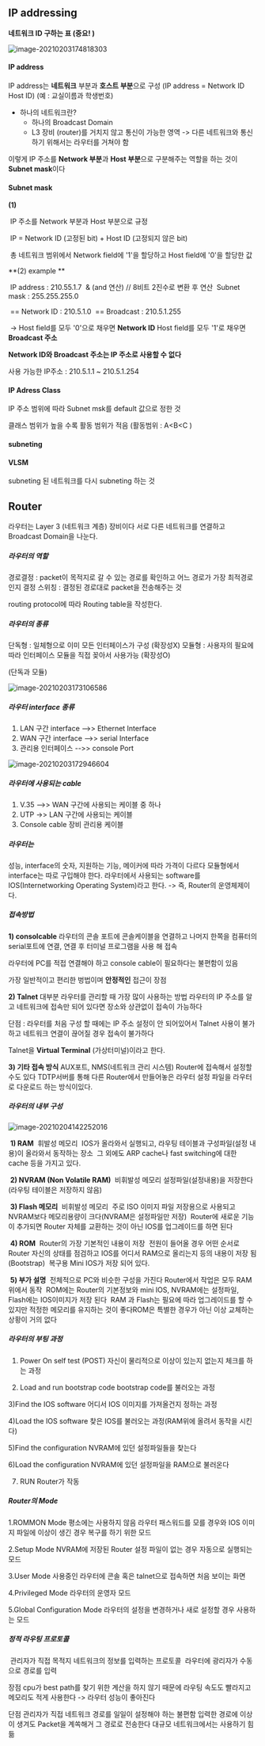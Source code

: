 ## IP addressing

**네트워크 ID 구하는 표 (중요! )**

![image-20210203174818303](C:\Users\user\AppData\Roaming\Typora\typora-user-images\image-20210203174818303.png)

#### IP address

IP address는 **네트워크** 부분과 **호스트 부분**으로 구성
(IP address = Network ID Host ID)
(예 : 교실이름과 학생번호)

- 하나의 네트워크란?
  - 하나의 Broadcast Domain
  - L3 장비 (router)를 거치지 않고 통신이 가능한 영역
    -> 다른 네트워크와 통신하기 위해서는 라우터를 거쳐야 함

이렇게 IP 주소를 **Network 부분**과 **Host 부분**으로 구분해주는 역할을 하는 것이 **Subnet mask**이다

#### Subnet mask

**(1)**

​	IP 주소를 Network 부분과 Host 부분으로 규정

​	IP = Network ID (고정된 bit) + Host ID (고정되지 않은 bit)

​	총 네트워크 범위에서 Network field에 '1'을 할당하고 Host field에 '0'을 할당한 값

**(2) example **

​	IP address : 210.55.1.7
​	& (and 연산) // 8비트 2진수로 변환 후 연산
​	Subnet mask : 255.255.255.0

​	== Network ID : 210.5.1.0
​	== Broadcast : 210.5.1.255

​	-> Host field를 모두 '0'으로 채우면 **Network ID**
​		Host field를 모두 '1'로 채우면 **Broadcast 주소**

**Network ID와 Broadcast 주소는 IP 주소로 사용할 수 없다**

사용 가능한 IP주소 : 210.5.1.1 ~ 210.5.1.254

#### IP Adress Class

IP 주소 범위에 따라 Subnet msk를 default 값으로 정한 것

클래스 범위가 높을 수록 활동 범위가 적음 (활동범위 : A<B<C )

#### subneting

#### VLSM

subneting 된 네트워크를 다시 subneting 하는 것

## Router

라우터는 Layer 3 (네트워크 계층) 장비이다
서로 다른 네트워크를 연결하고 Broadcast  Domain을 나눈다.

##### 라우터의 역할

경로결정 : packet이 목적지로 갈 수 있는 경로를 확인하고 어느 경로가 가장 최적경로인지 결정
스위칭 : 결정된 경로대로 packet을 전송해주는 것

routing protocol에 따라 Routing table을 작성한다.

##### 라우터의 종류

단독형 : 일체형으로 이미 모든 인터페이스가 구성 (확장성X)
모듈형 : 사용자의 필요에 따라 인터페이스 모듈을 직접 꽂아서 사용가능 (확장성O)

(단독과 모듈)

![image-20210203173106586](C:\Users\user\AppData\Roaming\Typora\typora-user-images\image-20210203173106586.png)

##### 라우터 interface 종류

1) LAN 구간 interface -->> Ethernet Interface
2) WAN 구간 interface -->> serial Interface
3) 관리용 인터페이스 -->> console Port

![image-20210203172946604](C:\Users\user\AppData\Roaming\Typora\typora-user-images\image-20210203172946604.png)

##### 라우터에 사용되는 cable

1) V.35 -->> WAN 구간에 사용되는 케이블 중 하나
2) UTP ->> LAN 구간에 사용되는 케이블
3) Console cable 장비 관리용 케이블

##### 라우터는

성능, interface의 숫자, 지원하는 기능, 메이커에 따라 가격이 다르다
모듈형에서 interface는 따로 구입해야 한다. 
라우터에서 사용되는 software를 IOS(Internetworking Operating System)라고 한다.
	-> 즉, Router의 운영체제이다.

##### 접속방법

**1) consolcable**
	라우터의 콘솔 포트에 콘솔케이블을 연결하고 나머지 한쪽을 컴퓨터의 serial포트에 연결,
	연결 후 터미널 프로그램을 사용 해 접속

라우터에 PC를 적접 연결해야 하고 console cable이 필요하다는 불편함이 있음

가장 일반적이고 편리한 벙법이며 **안정적인** 접근이 장점

**2) Talnet**
	대부분 라우터를 관리할 때 가장 많이 사용하는 방법
	라우터의 IP 주소를 알고 네트워크에 접속만 되어 있다면 장소와 상관없이 접속이 가능하다

단점 : 라우터를 처음 구성 할 때에는 IP 주소 설정이 안 되어있어서 Talnet 사용이 불가하고 네트워크 연결이 끊어질 경우 접속이 불가하다

Talnet을 **Virtual Terminal** (가상터미널)이라고 한다.

**3) 기타 접속 방식**
	AUX포트, NMS(네트워크 관리 시스템) Router에 접속해서 설정할 수도 있다
	TDTP서버를 통해 다른 Router에서 만들어놓은 라우터 설정 파일을 라우터로 다운로드 하는 방식이있다.



##### 라우터의 내부 구성

![image-20210204142252016](C:\Users\user\AppData\Roaming\Typora\typora-user-images\image-20210204142252016.png)

​	**1) RAM**
​		휘발성 메모리
​		IOS가 올라와서 실행되고, 라우팅 테이블과 구성파일(설정 내용)이 올라와서 동작하는 장소
​		그 외에도 ARP cache나 fast switching에 대한 cache 등을 가지고 있다.

​	**2) NVRAM (Non Volatile RAM)**
​			비휘발성 메모리
​			설정파일(설정내용)을 저장한다 (라우팅 테이블은 저장하지 않음)

​	**3) Flash 메모리**
​			비휘발성 메모리
​			주로 ISO 이미지 파일 저장용으로 사용되고 NVRAM보다 메모리용량이 크다(NVRAM은 설정파일만 저장)
​			Router에 새로운 기능이 추가되면 Router 자체를 교환하는 것이 아닌 IOS를 업그레이드를 하면 된다

​	**4) ROM**
​		Router의 가장 기본적인 내용이 저장
​		전원이 들어올 경우 어떤 순서로 Router 자신의 상태를 점검하고 IOS를 어디서 RAM으로 올리는지 등의 내용이 저장 됨 (Bootstrap)
​		복구용 Mini IOS가 저장 되어 있다.

​	**5) 부가 설명**
​		전체적으로 PC와 비슷한 구성을 가진다
​		Router에서 작업은 모두 RAM위에서 동작
​		ROM에는 Router의 기본정보와 mini IOS, NVRAM에는 설정파일, Flash에는 IOS이미지가 저장 된다
​		RAM 과 Flash는 필요에 따라 업그레이드를 할 수 있지만 적정한 메모리를 유지하는 것이 좋다
​		ROM은 특별한 경우가 아닌 이상 교체하는 상황이 거의 없다

##### 라우터의 부팅 과정

1) Power On self test (POST)
	자신이 물리적으로 이상이 있는지 없는지 체크를 하는 과정

2) Load and run bootstrap code
	bootstrap code를 불러오는 과정

3)Find the IOS software
	어디서 IOS 이미지를 가져올건지 정하는 과정

4)Load the IOS software
	찾은 IOS를 불러오는 과정(RAM위에 올려서 동작을 시킨다)

5)Find the configuration
	NVRAM에 있던 설정파일들을 찾는다

6)Load the configuration
	NVRAM에 있던 설정파일을 RAM으로 불러온다

7) RUN
	Router가 작동

##### Router의 Mode

1.ROMMON Mode
	평소에는 사용하지 않음
	라우터 패스워드를 모를 경우와 IOS 이미지 파일에 이상이 생긴 경우 복구를 하기 위한 모드

2.Setup Mode
	NVRAM에 저장된 Router 설정 파일이 없는 경우 자동으로 실행되는 모드

3.User Mode
	사용중인 라우터에 콘솔 혹은 talnet으로 접속하면 처음 보이는 화면

4.Privileged Mode
	라우터의 운영자 모드

5.Global Configuration Mode
	라우터의 설정을 변경하거나 새로 설정할 경우 사용하는 모드

##### 정적 라우팅 프로토콜

​	관리자가 직접 목적지 네트워크의 정보를 입력하는 프로토콜
​	라우터에 광리자가 수동으로 경로를 입력

장점
	cpu가 best path를 찾기 위한 계산을 하지 않기 때문에 라우팅 속도도 빨라지고 메모리도 적게 사용한다
		-> 라우터 성능이 좋아진다

단점
	관리자가 직접 네트워크 경로를 일일이 설정해야 하는 불편함
	입력한 경로에 이상이 생겨도 Packet을 계쏙해거 그 경로로 전송한다
	대규모 네트워크에서는 사용하기 힘듦
